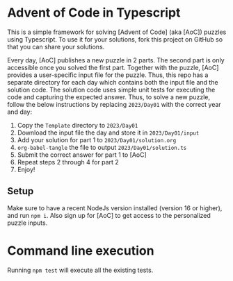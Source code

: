 # Advent of Code in Typescript

This is a simple framework for solving [Advent of Code] (aka [AoC]) puzzles using Typescript. To use it for your
solutions, fork this project on GitHub so that you can share your solutions.

Every day, [AoC] publishes a new puzzle in 2 parts. The second part is only accessible once you solved the first part.
Together with the puzzle, [AoC] provides a user-specific input file for the puzzle. Thus, this repo has a separate
directory for each day which contains both the input file and the solution code. The solution code uses simple unit
tests for executing the code and capturing the expected answer. Thus, to solve a new puzzle, follow the below
instructions by replacing `2023/Day01` with the correct year and day:

1. Copy the `Template` directory to `2023/Day01`
2. Download the input file the day and store it in `2023/Day01/input`
3. Add your solution for part 1 to `2023/Day01/solution.org`
4. `org-babel-tangle` the file to output `2023/Day01/solution.ts`
4. Submit the correct answer for part 1 to [AoC]
5. Repeat steps 2 through 4 for part 2
6. Enjoy!

## Setup

Make sure to have a recent NodeJs version installed (version 16 or higher), and run `npm i`. Also sign up for
[AoC] to get access to the personalized puzzle inputs.

# Command line execution

Running `npm test` will execute all the existing tests.
